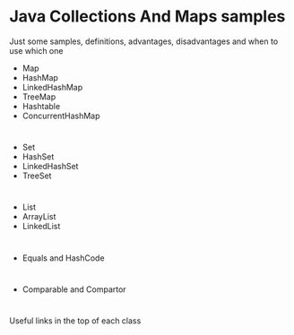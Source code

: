 # Java Collections And Maps samples
Just some samples, definitions, advantages, disadvantages and when to use which one

- Map
- HashMap
- LinkedHashMap
- TreeMap
- Hashtable
- ConcurrentHashMap
#
- Set
- HashSet
- LinkedHashSet
- TreeSet
#
- List
- ArrayList
- LinkedList
#
- Equals and HashCode
#
- Comparable and Compartor
#
Useful links in the top of each class
